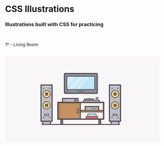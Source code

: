 # CSS Illustrations

### Illustrations built with CSS for practicing

<br/>

1º - Living Room

<br/>

<img src="living-room.JPG"/>